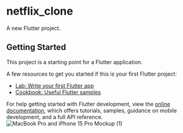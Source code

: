 # netflix_clone

A new Flutter project.

## Getting Started

This project is a starting point for a Flutter application.

A few resources to get you started if this is your first Flutter project:

- [Lab: Write your first Flutter app](https://docs.flutter.dev/get-started/codelab)
- [Cookbook: Useful Flutter samples](https://docs.flutter.dev/cookbook)

For help getting started with Flutter development, view the
[online documentation](https://docs.flutter.dev/), which offers tutorials,
samples, guidance on mobile development, and a full API reference.
![MacBook Pro and iPhone 15 Pro Mockup (1)](https://github.com/loye22/netflix_ui/assets/65570842/c95fd7e7-f920-410d-87f8-f6a4a917be00)



